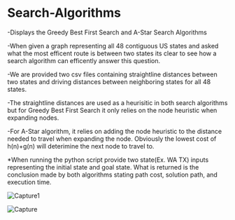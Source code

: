 # Search-Algorithms
-Displays the Greedy Best First Search and A-Star Search Algorithms

-When given a graph representing all 48 contiguous US states and asked what the most efficent route is between two states its clear to see how a search algorithm can efficently answer this question.  

-We are provided two csv files containing straightline distances between two states and driving distances between neighboring states for all 48 states. 

-The straightline distances are used as a heurisitic in both search algorithms but for Greedy Best First Search it only relies on the node heuristic when expanding nodes.  

-For A-Star algorithm, it relies on adding the node heuristic to the distance needed to travel when expanding the node. Obviously the lowest cost of h(n)+g(n) will deterimine the next node to travel to.  

*When running the python script provide two state(Ex. WA TX) inputs representing the initial state and goal state. What is returned is the conclusion made by both algorithms stating path cost, solution path, and execution time.

![Capture1](https://user-images.githubusercontent.com/89810188/232182089-519ea70e-5393-4475-8dfe-b14235e68f46.PNG)


![Capture](https://user-images.githubusercontent.com/89810188/232182047-3e48a134-e7ca-468f-9ce5-c9011d1ce3d5.PNG)


